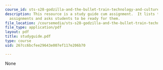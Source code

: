 ```yaml
---
course_id: sts-s28-godzilla-and-the-bullet-train-technology-and-culture-in-modern-japan-fall-2005
description: This resource is a study guide cum assignment.  It lists two reading
  assignments and asks students to be ready for them.
file_location: /coursemedia/sts-s28-godzilla-and-the-bullet-train-technology-and-culture-in-modern-japan-fall-2005/267cc6bcfee29643e007ef117e206b70_studyguide.pdf
file_type: application/pdf
layout: pdf
title: studyguide.pdf
type: course
uid: 267cc6bcfee29643e007ef117e206b70

---
```

None
